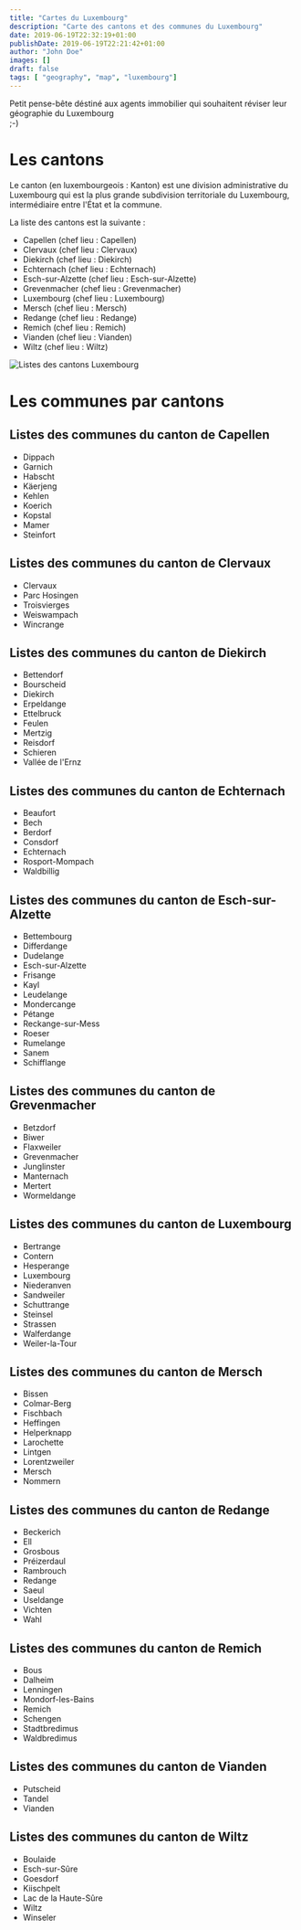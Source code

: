 ```yaml
---
title: "Cartes du Luxembourg"
description: "Carte des cantons et des communes du Luxembourg"
date: 2019-06-19T22:32:19+01:00
publishDate: 2019-06-19T22:21:42+01:00
author: "John Doe"
images: []
draft: false
tags: [ "geography", "map", "luxembourg"]
---
```


Petit pense-bête déstiné aux agents immobilier qui souhaitent réviser leur géographie du Luxembourg  
;-)

# Les cantons 

Le canton (en luxembourgeois : Kanton) est une division administrative du Luxembourg qui est la plus 
grande subdivision territoriale du Luxembourg, intermédiaire entre l'État et la commune.

La liste des cantons est la suivante :

* Capellen (chef lieu : Capellen)
* Clervaux (chef lieu : Clervaux)
* Diekirch (chef lieu : Diekirch)
* Echternach (chef lieu : Echternach)
* Esch-sur-Alzette (chef lieu : Esch-sur-Alzette)
* Grevenmacher (chef lieu : Grevenmacher)
* Luxembourg (chef lieu : Luxembourg)
* Mersch (chef lieu : Mersch)
* Redange (chef lieu : Redange)
* Remich (chef lieu : Remich)
* Vianden (chef lieu : Vianden)
* Wiltz (chef lieu : Wiltz)


<img src="./images/Luxembourg_cantons_map.png" alt="Listes des cantons Luxembourg" max-width="500px">

# Les communes par cantons

## Listes des communes du canton de Capellen 

 * Dippach
 * Garnich
 * Habscht
 * Käerjeng
 * Kehlen
 * Koerich
 * Kopstal
 * Mamer
 * Steinfort

## Listes des communes du canton de Clervaux

 * Clervaux
 * Parc Hosingen
 * Troisvierges
 * Weiswampach
 * Wincrange

## Listes des communes du canton de Diekirch

 * Bettendorf
 * Bourscheid
 * Diekirch
 * Erpeldange
 * Ettelbruck
 * Feulen
 * Mertzig
 * Reisdorf
 * Schieren
 * Vallée de l'Ernz

## Listes des communes du canton de Echternach

 * Beaufort
 * Bech
 * Berdorf
 * Consdorf
 * Echternach
 * Rosport-Mompach
 * Waldbillig

## Listes des communes du canton de Esch-sur-Alzette

 * Bettembourg
 * Differdange
 * Dudelange
 * Esch-sur-Alzette
 * Frisange
 * Kayl
 * Leudelange
 * Mondercange
 * Pétange
 * Reckange-sur-Mess
 * Roeser
 * Rumelange
 * Sanem
 * Schifflange

## Listes des communes du canton de Grevenmacher

 * Betzdorf
 * Biwer
 * Flaxweiler
 * Grevenmacher
 * Junglinster
 * Manternach
 * Mertert
 * Wormeldange

## Listes des communes du canton de Luxembourg

 * Bertrange
 * Contern
 * Hesperange
 * Luxembourg
 * Niederanven
 * Sandweiler
 * Schuttrange
 * Steinsel
 * Strassen
 * Walferdange
 * Weiler-la-Tour

## Listes des communes du canton de Mersch

 * Bissen
 * Colmar-Berg
 * Fischbach
 * Heffingen
 * Helperknapp
 * Larochette
 * Lintgen
 * Lorentzweiler
 * Mersch
 * Nommern

## Listes des communes du canton de Redange

 * Beckerich
 * Ell
 * Grosbous
 * Préizerdaul
 * Rambrouch
 * Redange
 * Saeul
 * Useldange
 * Vichten
 * Wahl

## Listes des communes du canton de Remich

 * Bous
 * Dalheim
 * Lenningen
 * Mondorf-les-Bains
 * Remich
 * Schengen
 * Stadtbredimus
 * Waldbredimus

## Listes des communes du canton de Vianden

 * Putscheid
 * Tandel
 * Vianden

## Listes des communes du canton de Wiltz

 * Boulaide
 * Esch-sur-Sûre
 * Goesdorf
 * Kiischpelt
 * Lac de la Haute-Sûre
 * Wiltz
 * Winseler
 